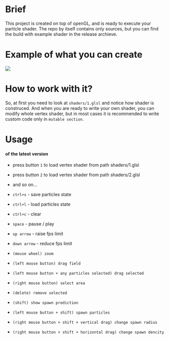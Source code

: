 # Brief
This project is created on top of openGL, and is ready to execute your particle shader.
The repo by itself contains only sources, but you can find the build with example shader in the release archieve.

# Example of what you can create
![](./video.gif)

# How to work with it?
So, at first you need to look at `shaders/1.glsl` and notice how shader is construced.
And when you are ready to write your own shader, you can modify whole vertex shader, but in most cases it is recommended to write custom code only in `mutable section`.

# Usage
#### of the latest version
- press button `1` to load vertex shader from path shaders/1.glsl
- press button `2` to load vertex shader from path shaders/2.glsl
- and so on...

- `ctrl+s` - save particles state
- `ctrl+l` - load particles state
- `ctrl+c` - clear
- `space`  - pause / play

- `up arrow`   - raise fps limit
- `down arrow` - reduce fps limit

- `(mouse wheel) zoom`
- `(left mouse button) drag field`
- `(left mouse button + any particles selected) drag selected`
- `(right mouse button) select area`
- `(delete) remove selected`
- `(shift) show spawn prediction`
- `(left mouse button + shift) spawn particles`
- `(right mouse button + shift + vertical drag) change spawn radius`
- `(right mouse button + shift + horizontal drag) change spawn dencity`
